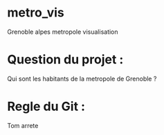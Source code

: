 # metro_vis
Grenoble alpes metropole visualisation

# Question du projet : 
Qui sont les habitants de la metropole de Grenoble ?

# Regle du Git :
Tom arrete
